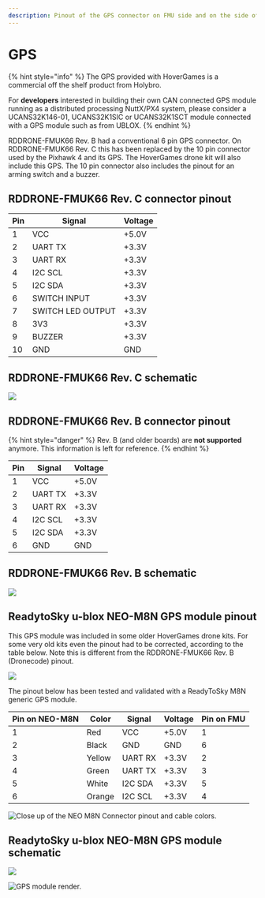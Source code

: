```yaml
---
description: Pinout of the GPS connector on FMU side and on the side of the GPS module.
---
```


# GPS

{% hint style="info" %}
The GPS provided with HoverGames is a commercial off the shelf product from Holybro.

For **developers** interested in building their own CAN connected GPS module running as a distributed processing NuttX/PX4 system, please consider a UCANS32K146-01, UCANS32K1SIC or UCANS32K1SCT module connected with a GPS module such as from UBLOX.&#x20;
{% endhint %}

RDDRONE-FMUK66 Rev. B had a conventional 6 pin GPS connector. On RDDRONE-FMUK66 Rev. C this has been replaced by the 10 pin connector used by the Pixhawk 4 and its GPS. The HoverGames drone kit will also include this GPS. The 10 pin connector also includes the pinout for an arming switch and a buzzer.

## RDDRONE-FMUK66 Rev. C connector pinout

| Pin | Signal            | Voltage |
| --- | ----------------- | ------- |
| 1   | VCC               | +5.0V   |
| 2   | UART TX           | +3.3V   |
| 3   | UART RX           | +3.3V   |
| 4   | I2C SCL           | +3.3V   |
| 5   | I2C SDA           | +3.3V   |
| 6   | SWITCH INPUT      | +3.3V   |
| 7   | SWITCH LED OUTPUT | +3.3V   |
| 8   | 3V3               | +3.3V   |
| 9   | BUZZER            | +3.3V   |
| 10  | GND               | GND     |

## RDDRONE-FMUK66 Rev. C schematic

![](../../.gitbook/assets/c-gps.png)

## RDDRONE-FMUK66 Rev. B connector pinout

{% hint style="danger" %}
Rev. B (and older boards) are **not supported** anymore. This information is left for reference.
{% endhint %}

| Pin | Signal  | Voltage |
| --- | ------- | ------- |
| 1   | VCC     | +5.0V   |
| 2   | UART TX | +3.3V   |
| 3   | UART RX | +3.3V   |
| 4   | I2C SCL | +3.3V   |
| 5   | I2C SDA | +3.3V   |
| 6   | GND     | GND     |

## RDDRONE-FMUK66 Rev. B schematic

![](<../../.gitbook/assets/GPS (1).PNG>)

## ReadytoSky u-blox NEO-M8N GPS module pinout

This GPS module was included in some older HoverGames drone kits. For some very old kits even the pinout had to be corrected, according to the table below. Note this is different from the RDDRONE-FMUK66 Rev. B (Dronecode) pinout.

![](https://blobscdn.gitbook.com/v0/b/gitbook-28427.appspot.com/o/assets%2F-L9GLtb-Tz\_XaKbQu-Al%2F-L9GM-f4DclNfBpkkgrx%2F-L9GMBeKQOGuqrkHEM36%2FNeo-m8n.png?generation=1522857206847972\&alt=media)

The pinout below has been tested and validated with a ReadyToSky M8N generic GPS module.

| Pin on NEO-M8N | Color  | Signal  | Voltage | Pin on FMU |
| -------------- | ------ | ------- | ------- | ---------- |
| 1              | Red    | VCC     | +5.0V   | 1          |
| 2              | Black  | GND     | GND     | 6          |
| 3              | Yellow | UART RX | +3.3V   | 2          |
| 4              | Green  | UART TX | +3.3V   | 3          |
| 5              | White  | I2C SDA | +3.3V   | 5          |
| 6              | Orange | I2C SCL | +3.3V   | 4          |

![Close up of the NEO M8N Connector pinout and cable colors.](../../.gitbook/assets/img\_20180331\_170151.jpg)

## ReadytoSky u-blox NEO-M8N GPS module schematic

![](../../.gitbook/assets/CAB-NXPhlite-GPS-Drawing-v2.png)

![GPS module render.](<../../.gitbook/assets/CAB-NXPhlite-GPS v2.png>)

